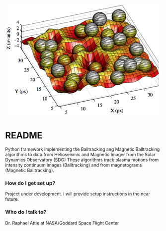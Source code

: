 ![picture](figures/balltrack_figure.png)
# README #

Python framework implementing the Balltracking ang Magnetic Balltracking algorithms to data from Helioseismic and Magnetic Imager from the Solar Dynamics Observatory (SDO) 
These algorithms track plasma motions from intensity continuum images (Balltracking) and from magnetograms (Magnetic Balltracking).

### How do I get set up? ###

Project under development. I will provide setup instructions in the near future. 

### Who do I talk to? ###

Dr. Raphael Attie at NASA/Goddard Space Flight Center